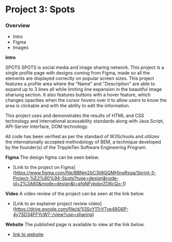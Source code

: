 # Project 3: Spots

### Overview

- Intro
- Figma
- Images

**Intro**

SPOTS
SPOTS is social media and image sharing network. This project is a single profile page with designs coming from Figma, made so all the elements are displayed correctly on popular screen sizes. This project features a profile area where the "Name" and "Description" are able to expand up to 3 lines all while limiting line expansion in the beautiful image shariung section. It also features buttons with a hover feature, which changes opacities when the cursor hovers over it to allow users to know the area is clickable and with the ability to edit the information.

This project uses and demonstrates the results of HTML and CSS technology and international acessability standards along with Java Script, API-Server Interface, DOM technology.

All code has been verified as per the standard of W3Schools and utilizes the internationally accepted methodology of BEM, a technique developed by the founder(s) of the TrippleTen Software Engineering Program.

**Figma**
The design figma can be seen below.

- [Link to the project on Figma] (https://www.figma.com/file/BBNm2bC3lj8QQMHlnqRsga/Sprint-3-Project-%E2%80%94-Spots?type=design&node-id=2%3A60&mode=design&t=afgNFybdorZO6cQo-1)

**Video**
A video review of the project can be seen at the link below.

- [Link to an explainer project review video] (https://drive.google.com/file/d/1j3ScY1TrVTye48G6P-4y7SD34FFYcW7-/view?usp=sharing)

**Website**
The published page is available to view at the link below.

- [link to website](https://tamaraheater.github.io/se_project3_spots/)
